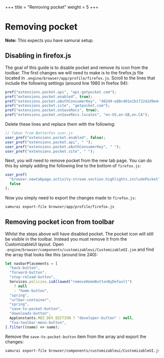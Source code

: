 +++
title = "Removing pocket"
weight = 5
+++

# Removing pocket

**Note:** This expects you have samurai setup.

## Disabling in firefox.js

The goal of this guide is to disable pocket and remove its icon from the toolbar. The first changes we will need to make is to the firefox.js file located in `.engine/browser/app/profile/firefox.js`. Scroll to the lines that include the following settings (around line 1980 in firefox 94):

```js
pref("extensions.pocket.api", "api.getpocket.com");
pref("extensions.pocket.enabled", true);
pref("extensions.pocket.oAuthConsumerKey", "40249-e88c401e1b1f2242d9e441c4");
pref("extensions.pocket.site", "getpocket.com");
pref("extensions.pocket.onSaveRecs", true);
pref("extensions.pocket.onSaveRecs.locales", "en-US,en-GB,en-CA");
```

Delete these lines and replace them with the following:

```js
// Taken from BetterFox user.js
user_pref("extensions.pocket.enabled", false);
user_pref("extensions.pocket.api", " ");
user_pref("extensions.pocket.oAuthConsumerKey", " ");
user_pref("extensions.pocket.site", " ");
```

Next, you will need to remove pocket from the new tab page. You can do this by simply adding the following line to the bottom of `firefox.js`:

```js
user_pref(
  "browser.newtabpage.activity-stream.section.highlights.includePocket",
  false
);
```

Now you simply need to export the changes made to `firefox.js`:

```sh
samurai export-file browser/app/profile/firefox.js
```

## Removing pocket icon from toolbar

Whilst the steps above will have disabled pocket. The pocket icon will still be visible in the toolbar. Instead you must remove it from the CustomizableUI layout. Open `.engine/browser/components/customizableui/CustomizableUI.jsm` and find the array that looks like this (around line 240):

```js
let navbarPlacements = [
  "back-button",
  "forward-button",
  "stop-reload-button",
  Services.policies.isAllowed("removeHomeButtonByDefault")
    ? null
    : "home-button",
  "spring",
  "urlbar-container",
  "spring",
  "save-to-pocket-button",
  "downloads-button",
  AppConstants.MOZ_DEV_EDITION ? "developer-button" : null,
  "fxa-toolbar-menu-button",
].filter((name) => name);
```

Remove the `save-to-pocket-button` item from the array and export the changes:

```sh
samurai export-file browser/components/customizableui/CustomizableUI.jsm
```
